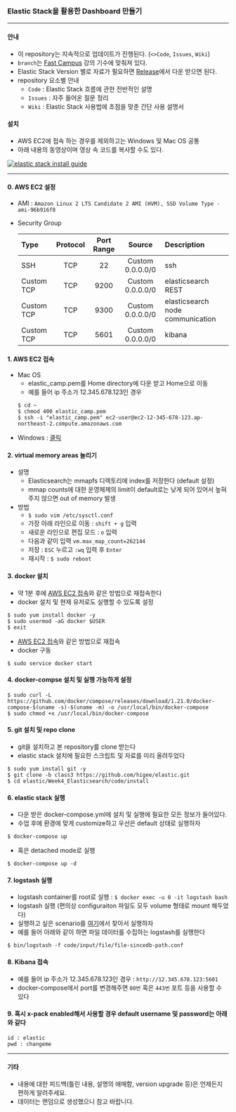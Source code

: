 ### Elastic Stack을 활용한 Dashboard 만들기
---

#### 안내

* 이 repository는 지속적으로 업데이트가 진행된다. (`<>Code`, `Issues`, `Wiki`)
* `branch`는 [Fast Campus](http://www.fastcampus.co.kr/data_camp_dsbd/) 강의 기수에 맞춰져 있다.
* Elastic Stack Version 별로 자료가 필요하면 [Release](https://github.com/higee/elastic/releases)에서 다운 받으면 된다.
* repository 요소별 안내
    * `Code` : Elastic Stack 흐름에 관한 전반적인 설명
    * `Issues` : 자주 들어온 질문 정리
    * `Wiki` : Elastic Stack 사용법에 초점을 맞춘 간단 사용 설명서

#### 설치

* AWS EC2에 접속 하는 경우를 제외하고는 Windows 및 Mac OS 공통
* 아래 내용의 동영상이며 영상 속 코드를 복사할 수도 있다. 

[![elastic stack install guide](https://asciinema.org/a/176392.png)](https://asciinema.org/a/176392)

----

#### 0. AWS EC2 설정
* AMI : `Amazon Linux 2 LTS Candidate 2 AMI (HVM), SSD Volume Type - ami-96b916f8`
* Security Group
   
    | Type        | Protocol           | Port Range  | Source | Description
    | :------------- |:-------------:| :-----:| :----: | :---|
    | SSH      | TCP | 22 | Custom 0.0.0.0/0 | ssh
    | Custom TCP      | TCP | 9200 | Custom 0.0.0.0/0 | elasticsearch REST
    | Custom TCP      | TCP | 9300 | Custom 0.0.0.0/0 | elasticsearch node communication
    | Custom TCP      | TCP | 5601 | Custom 0.0.0.0/0 | kibana

<a name='ec2'></a>
#### 1. AWS EC2 접속

* Mac OS
    * elastic_camp.pem를 Home directory에 다운 받고 Home으로 이동
    * 예를 들어 ip 주소가 12.345.678.123인 경우
    ```
    $ cd ~
    $ chmod 400 elastic_camp.pem
    $ ssh -i "elastic_camp.pem" ec2-user@ec2-12-345-678-123.ap-northeast-2.compute.amazonaws.com
    ```
* Windows : [클릭](https://github.com/higee/elastic/wiki/AWS-EC2-Instance-%EC%83%9D%EC%84%B1-%EB%B0%8F-%EC%A0%91%EC%86%8D#connect-windows)

#### 2. virtual memory areas 늘리기
* 설명
    * Elasticsearch는 mmapfs 디렉토리에 index를 저장한다 (default 설정)
    * mmap counts에 대한 운영체제의 limit이 default로는 낮게 되어 있어서 높혀주지 않으면 out of memory 발생    
* 방법
    * `$ sudo vim /etc/sysctl.conf`
    * 가장 아래 라인으로 이동 : `shift + g` 입력
    * 새로운 라인으로 편집 모드 : `o` 입력
    * 다음과 같이 입력 `vm.max_map_count=262144`
    * 저장 : `ESC` 누르고 `:wq` 입력 후 `Enter`
    * 재시작 : `$ sudo reboot`

#### 3. docker 설치
* 약 1분 후에 [AWS EC2 접속](#ec2)와 같은 방법으로 재접속한다
* docker 설치 및 현재 유저로도 실행할 수 있도록 설정
```
$ sudo yum install docker -y
$ sudo usermod -aG docker $USER
$ exit
```
* [AWS EC2 접속](#ec2)와 같은 방법으로 재접속
* docker 구동

```$ sudo service docker start```

#### 4. docker-compse 설치 및 실행 가능하게 설정
```
$ sudo curl -L https://github.com/docker/compose/releases/download/1.21.0/docker-compose-$(uname -s)-$(uname -m) -o /usr/local/bin/docker-compose
$ sudo chmod +x /usr/local/bin/docker-compose
```

<a name='git'></a>
#### 5. git 설치 및 repo clone
* git을 설치하고 본 repository를 clone 받는다
* elastic stack 설치에 필요한 스크립트 및 자료를 미리 올려두었다

```
$ sudo yum install git -y
$ git clone -b class3 https://github.com/higee/elastic.git
$ cd elastic/Week4_Elasticsearch/code/install
```

#### 6. elastic stack 실행
* 다운 받은 docker-compose.yml에 설치 및 실행에 필요한 모든 정보가 들어있다.
* 수업 후에 환경에 맞게 customize하고 우선은 default 상태로 실행하자

```
$ docker-compose up 
```

* 혹은 detached mode로 실행
```
$ docker-compose up -d
```

#### 7. logstash 실행
* logstash container를 root로 실행 : `$ docker exec -u 0 -it logstash bash`
* logstash 실행 (편의상 configuraiton 파일도 모두 volume 형태로 mount 해두었다)
* 실행하고 싶은 scenario를 [여기](https://github.com/higee/elastic/blob/class3/Week5_Logstash/code/logstash.md)에서 찾아서 실행하자
* 예를 들어 아래와 같이 하면 파일 데이터를 수집하는 logstash를 실행한다 
```
$ bin/logstash -f code/input/file/file-sincedb-path.conf
```

#### 8. Kibana 접속
* 예를 들어 ip 주소가 12.345.678.123인 경우 : `http://12.345.678.123:5601`
* docker-compose에서 port를 변경해주면 `80번` 혹은 `443번` 포트 등을 사용할 수 있다

#### 9. 혹시 x-pack enabled해서 사용할 경우 default username 및 password는 아래와 같다
```
id : elastic
pwd : changeme
```
---

#### 기타

* 내용에 대한 피드백(틀린 내용, 설명의 애매함, version upgrade 등)은 언제든지 편하게 알려주세요.
* 데이터는 랜덤으로 생성했으니 참고 바랍니다.
